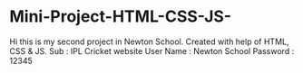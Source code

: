 # Mini-Project-HTML-CSS-JS-
Hi this is my second project in Newton School. Created with help of HTML, CSS &amp; JS. Sub : IPL Cricket website  User Name : Newton School Password : 12345
